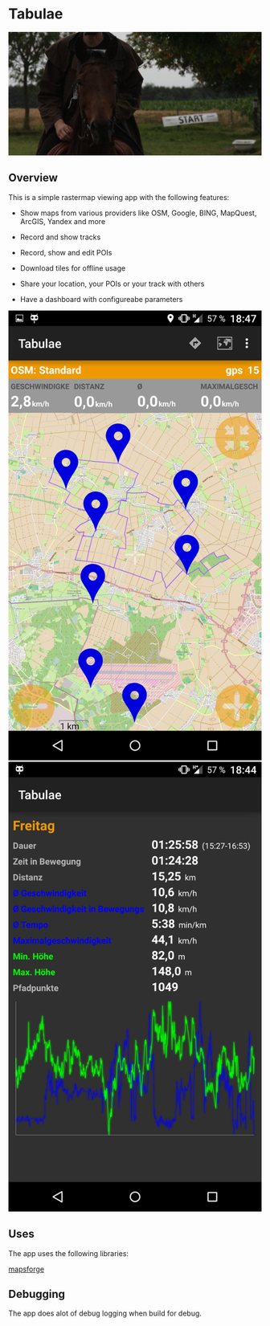 Tabulae
=======

![screenshots](https://raw.githubusercontent.com/emdete/Tabulae/master/function.jpg)

Overview
--------

This is a simple rastermap viewing app with the following features:

*	Show maps from various providers like OSM, Google, BING, MapQuest, ArcGIS, Yandex and more

*	Record and show tracks

*	Record, show and edit POIs

*	Download tiles for offline usage

-	Share your location, your POIs or your track with others

-	Have a dashboard with configureabe parameters

![screenshots](https://raw.githubusercontent.com/emdete/tabulae/master/screenshot.png)
![screenshots](https://raw.githubusercontent.com/emdete/Tabulae/master/screenshot-statistic.png)

Uses
----

The app uses the following libraries:

[mapsforge](https://github.com/mapsforge/mapsforge)

Debugging
---------

The app does alot of debug logging when build for debug.

